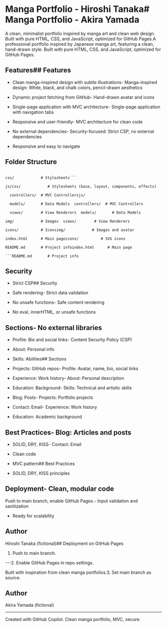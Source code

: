 # Manga Portfolio - Hiroshi Tanaka# Manga Portfolio - Akira Yamada



A clean, minimalist portfolio inspired by manga art and clean web design. Built with pure HTML, CSS, and JavaScript, optimized for GitHub Pages.A professional portfolio inspired by Japanese manga art, featuring a clean, hand-drawn style. Built with pure HTML, CSS, and JavaScript, optimized for GitHub Pages.



## Features## Features

- Clean manga-inspired design with subtle illustrations- Manga-inspired design: White, black, and chalk colors, pencil-drawn aesthetics

- Dynamic project fetching from GitHub- Hand-drawn avatar and icons

- Single-page application with MVC architecture- Single-page application with navigation tabs

- Responsive and user-friendly- MVC architecture for clean code

- No external dependencies- Security-focused: Strict CSP, no external dependencies

- Responsive and easy to navigate

## Folder Structure

```## Folder Structure

css/            # Stylesheets```

js/css/            # Stylesheets (base, layout, components, effects)

  controllers/  # MVC Controllersjs/

  models/       # Data Models  controllers/  # MVC Controllers

  views/        # View Renderers  models/       # Data Models

img/            # Images  views/        # View Renderers

icons/          # Iconsimg/            # Images and avatar

index.html      # Main pageicons/          # SVG icons

README.md       # Project infoindex.html      # Main page

```README.md       # Project info

```

## Security

- Strict CSP## Security

- Safe rendering- Strict data validation

- No unsafe functions- Safe content rendering

- No eval, innerHTML, or unsafe functions

## Sections- No external libraries

- Profile: Bio and social links- Content Security Policy (CSP)

- About: Personal info

- Skills: Abilities## Sections

- Projects: GitHub repos- Profile: Avatar, name, bio, social links

- Experience: Work history- About: Personal description

- Education: Background- Skills: Technical and artistic skills

- Blog: Posts- Projects: Portfolio projects

- Contact: Email- Experience: Work history

- Education: Academic background

## Best Practices- Blog: Articles and posts

- SOLID, DRY, KISS- Contact: Email

- Clean code

- MVC pattern## Best Practices

- SOLID, DRY, KISS principles

## Deployment- Clean, modular code

Push to main branch, enable GitHub Pages.- Input validation and sanitization

- Ready for scalability

## Author

Hiroshi Tanaka (fictional)## Deployment on GitHub Pages

1. Push to main branch.

---2. Enable GitHub Pages in repo settings.

Built with inspiration from clean manga portfolios.3. Set main branch as source.

## Author
Akira Yamada (fictional)

---
Created with GitHub Copilot. Clean manga portfolio, MVC, secure.